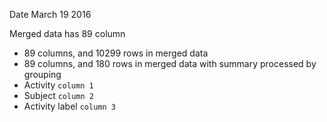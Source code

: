 Date March 19 2016

Merged data has 89 column
* 89 columns, and 10299 rows in merged data
* 89 columns, and 180 rows in merged data with summary processed by grouping
* Activity `column 1`
* Subject `column 2`
* Activity label `column 3`